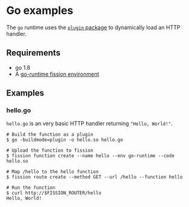 # Go examples

The `go` runtime uses the [`plugin` package](https://golang.org/pkg/plugin/) to dynamically load an HTTP handler.

## Requirements

- go 1.8
- A [go-runtime fission environment](environments/go/README.md)

## Examples

### hello.go

`hello.go` is an very basic HTTP handler returning `"Hello, World!"`.


```
# Build the function as a plugin
$ go -buildmode=plugin -o hello.so hello.go

# Upload the function to fission
$ fission function create --name hello --env go-runtime --code hello.so

# Map /hello to the hello function
$ fission route create --method GET --url /hello --function hello

# Run the function
$ curl http://$FISSION_ROUTER/hello
Hello, World!
```
